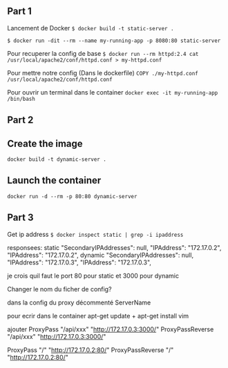 ## Part 1

Lancement de Docker
`$ docker build -t static-server .`

`$ docker run -dit --rm --name my-running-app -p 8080:80 static-server`

Pour recuperer la config de base
`$ docker run --rm httpd:2.4 cat /usr/local/apache2/conf/httpd.conf > my-httpd.conf`

Pour mettre notre config (Dans le dockerfile)
`COPY ./my-httpd.conf /usr/local/apache2/conf/httpd.conf`

Pour ouvrir un terminal dans le container
`docker exec -it my-running-app /bin/bash`

## Part 2

## Create the image

`docker build -t dynamic-server .`

## Launch the container

`docker run -d --rm -p 80:80 dynamic-server`

## Part 3

Get ip address
`$ docker inspect static | grep -i ipaddress`

responsees:
static
"SecondaryIPAddresses": null,
"IPAddress": "172.17.0.2",
        "IPAddress": "172.17.0.2",
dynamic
"SecondaryIPAddresses": null,
"IPAddress": "172.17.0.3",
        "IPAddress": "172.17.0.3",

je crois quil faut le port 80 pour static et 3000 pour dynamic

Changer le nom du ficher de config?

dans la config du proxy décommenté ServerName

pour ecrir dans le container apt-get update + apt-get install vim

ajouter 
ProxyPass "/api/xxx" "http://172.17.0.3:3000/"
ProxyPassReverse "/api/xxx" "http://172.17.0.3:3000/"


ProxyPass "/" "http://172.17.0.2:80/"
ProxyPassReverse "/" "http://172.17.0.2:80/"